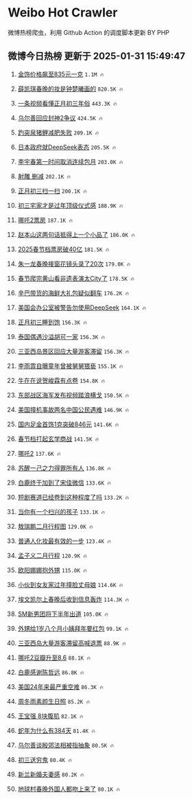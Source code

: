 # Weibo Hot Crawler 



微博热榜爬虫，利用 Github Action 的调度脚本更新 BY PHP 


## 微博今日热榜 更新于 2025-01-31 15:49:47 
1. [金饰价格飙至835元一克](https://s.weibo.com/weibo?q=%23%E9%87%91%E9%A5%B0%E4%BB%B7%E6%A0%BC%E9%A3%99%E8%87%B3835%E5%85%83%E4%B8%80%E5%85%8B%23&t=31&band_rank=1&Refer=top) `1.1M 🔥` 

1. [薛凯琪春晚的妆是钟楚曦画的](https://s.weibo.com/weibo?q=%E8%96%9B%E5%87%AF%E7%90%AA%E6%98%A5%E6%99%9A%E7%9A%84%E5%A6%86%E6%98%AF%E9%92%9F%E6%A5%9A%E6%9B%A6%E7%94%BB%E7%9A%84&t=31&band_rank=2&Refer=top) `820.5K 🔥` 

1. [一条视频看懂正月初三年俗](https://s.weibo.com/weibo?q=%23%E4%B8%80%E6%9D%A1%E8%A7%86%E9%A2%91%E7%9C%8B%E6%87%82%E6%AD%A3%E6%9C%88%E5%88%9D%E4%B8%89%E5%B9%B4%E4%BF%97%23&t=31&band_rank=3&Refer=top) `443.3K 🔥` 

1. [乌尔善回应封神2争议](https://s.weibo.com/weibo?q=%23%E4%B9%8C%E5%B0%94%E5%96%84%E5%9B%9E%E5%BA%94%E5%B0%81%E7%A5%9E2%E4%BA%89%E8%AE%AE%23&t=31&band_rank=4&Refer=top) `424.5K 🔥` 

1. [趵突泉猪鲤减肥失败](https://s.weibo.com/weibo?q=%23%E8%B6%B5%E7%AA%81%E6%B3%89%E7%8C%AA%E9%B2%A4%E5%87%8F%E8%82%A5%E5%A4%B1%E8%B4%A5%23&t=31&band_rank=5&Refer=top) `209.1K 🔥` 

1. [日本政府就DeepSeek表态](https://s.weibo.com/weibo?q=%23%E6%97%A5%E6%9C%AC%E6%94%BF%E5%BA%9C%E5%B0%B1DeepSeek%E8%A1%A8%E6%80%81%23&t=31&band_rank=6&Refer=top) `205.5K 🔥` 

1. [李宇春第一时间取消连续包月](https://s.weibo.com/weibo?q=%E6%9D%8E%E5%AE%87%E6%98%A5%E7%AC%AC%E4%B8%80%E6%97%B6%E9%97%B4%E5%8F%96%E6%B6%88%E8%BF%9E%E7%BB%AD%E5%8C%85%E6%9C%88&t=31&band_rank=7&Refer=top) `203.0K 🔥` 

1. [射雕 删减](https://s.weibo.com/weibo?q=%E5%B0%84%E9%9B%95%20%E5%88%A0%E5%87%8F&t=31&band_rank=8&Refer=top) `202.1K 🔥` 

1. [正月初三扫一扫](https://s.weibo.com/weibo?q=%23%E6%AD%A3%E6%9C%88%E5%88%9D%E4%B8%89%E6%89%AB%E4%B8%80%E6%89%AB%23&t=31&band_rank=9&Refer=top) `200.1K 🔥` 

1. [初三宅家才是过年顶级仪式感](https://s.weibo.com/weibo?q=%23%E5%88%9D%E4%B8%89%E5%AE%85%E5%AE%B6%E6%89%8D%E6%98%AF%E8%BF%87%E5%B9%B4%E9%A1%B6%E7%BA%A7%E4%BB%AA%E5%BC%8F%E6%84%9F%23&t=31&band_rank=10&Refer=top) `188.9K 🔥` 

1. [哪吒2票房](https://s.weibo.com/weibo?q=%E5%93%AA%E5%90%922%E7%A5%A8%E6%88%BF&t=31&band_rank=11&Refer=top) `187.1K 🔥` 

1. [赵本山这两句话抵得上一个小品了](https://s.weibo.com/weibo?q=%E8%B5%B5%E6%9C%AC%E5%B1%B1%E8%BF%99%E4%B8%A4%E5%8F%A5%E8%AF%9D%E6%8A%B5%E5%BE%97%E4%B8%8A%E4%B8%80%E4%B8%AA%E5%B0%8F%E5%93%81%E4%BA%86&t=31&band_rank=12&Refer=top) `186.0K 🔥` 

1. [2025春节档票房破40亿](https://s.weibo.com/weibo?q=%232025%E6%98%A5%E8%8A%82%E6%A1%A3%E7%A5%A8%E6%88%BF%E7%A0%B440%E4%BA%BF%23&t=31&band_rank=13&Refer=top) `181.5K 🔥` 

1. [朱一龙春晚接窗花镜头录了20次](https://s.weibo.com/weibo?q=%23%E6%9C%B1%E4%B8%80%E9%BE%99%E6%98%A5%E6%99%9A%E6%8E%A5%E7%AA%97%E8%8A%B1%E9%95%9C%E5%A4%B4%E5%BD%95%E4%BA%8620%E6%AC%A1%23&t=31&band_rank=14&Refer=top) `179.0K 🔥` 

1. [春节爬完黄山看非遗表演太City了](https://s.weibo.com/weibo?q=%23%E6%98%A5%E8%8A%82%E7%88%AC%E5%AE%8C%E9%BB%84%E5%B1%B1%E7%9C%8B%E9%9D%9E%E9%81%97%E8%A1%A8%E6%BC%94%E5%A4%AACity%E4%BA%86%23&t=31&band_rank=15&Refer=top) `178.5K 🔥` 

1. [辛巴带货的海鲜大礼包疑似翻车](https://s.weibo.com/weibo?q=%23%E8%BE%9B%E5%B7%B4%E5%B8%A6%E8%B4%A7%E7%9A%84%E6%B5%B7%E9%B2%9C%E5%A4%A7%E7%A4%BC%E5%8C%85%E7%96%91%E4%BC%BC%E7%BF%BB%E8%BD%A6%23&t=31&band_rank=16&Refer=top) `176.2K 🔥` 

1. [美国会办公室被警告勿使用DeepSeek](https://s.weibo.com/weibo?q=%23%E7%BE%8E%E5%9B%BD%E4%BC%9A%E5%8A%9E%E5%85%AC%E5%AE%A4%E8%A2%AB%E8%AD%A6%E5%91%8A%E5%8B%BF%E4%BD%BF%E7%94%A8DeepSeek%23&t=31&band_rank=17&Refer=top) `164.1K 🔥` 

1. [正月初三睡到饱](https://s.weibo.com/weibo?q=%23%E6%AD%A3%E6%9C%88%E5%88%9D%E4%B8%89%E7%9D%A1%E5%88%B0%E9%A5%B1%23&t=31&band_rank=18&Refer=top) `156.3K 🔥` 

1. [泰国偶遇沙溢胡可一家](https://s.weibo.com/weibo?q=%23%E6%B3%B0%E5%9B%BD%E5%81%B6%E9%81%87%E6%B2%99%E6%BA%A2%E8%83%A1%E5%8F%AF%E4%B8%80%E5%AE%B6%23&t=31&band_rank=19&Refer=top) `156.3K 🔥` 

1. [三亚西岛景区回应大量游客滞留](https://s.weibo.com/weibo?q=%23%E4%B8%89%E4%BA%9A%E8%A5%BF%E5%B2%9B%E6%99%AF%E5%8C%BA%E5%9B%9E%E5%BA%94%E5%A4%A7%E9%87%8F%E6%B8%B8%E5%AE%A2%E6%BB%9E%E7%95%99%23&t=31&band_rank=20&Refer=top) `156.3K 🔥` 

1. [李雨霏自曝童年曾被舅舅猥亵](https://s.weibo.com/weibo?q=%23%E6%9D%8E%E9%9B%A8%E9%9C%8F%E8%87%AA%E6%9B%9D%E7%AB%A5%E5%B9%B4%E6%9B%BE%E8%A2%AB%E8%88%85%E8%88%85%E7%8C%A5%E4%BA%B5%23&t=31&band_rank=21&Refer=top) `155.1K 🔥` 

1. [牛在在说贺峻霖有点卷](https://s.weibo.com/weibo?q=%E7%89%9B%E5%9C%A8%E5%9C%A8%E8%AF%B4%E8%B4%BA%E5%B3%BB%E9%9C%96%E6%9C%89%E7%82%B9%E5%8D%B7&t=31&band_rank=22&Refer=top) `154.8K 🔥` 

1. [东部战区海军发布视频踏浪横戈](https://s.weibo.com/weibo?q=%23%E4%B8%9C%E9%83%A8%E6%88%98%E5%8C%BA%E6%B5%B7%E5%86%9B%E5%8F%91%E5%B8%83%E8%A7%86%E9%A2%91%E8%B8%8F%E6%B5%AA%E6%A8%AA%E6%88%88%23&t=31&band_rank=23&Refer=top) `150.5K 🔥` 

1. [美国撞机事故两名中国公民遇难](https://s.weibo.com/weibo?q=%23%E7%BE%8E%E5%9B%BD%E6%92%9E%E6%9C%BA%E4%BA%8B%E6%95%85%E4%B8%A4%E5%90%8D%E4%B8%AD%E5%9B%BD%E5%85%AC%E6%B0%91%E9%81%87%E9%9A%BE%23&t=31&band_rank=24&Refer=top) `146.9K 🔥` 

1. [国内足金首饰1克突破846元](https://s.weibo.com/weibo?q=%23%E5%9B%BD%E5%86%85%E8%B6%B3%E9%87%91%E9%A6%96%E9%A5%B01%E5%85%8B%E7%AA%81%E7%A0%B4846%E5%85%83%23&t=31&band_rank=25&Refer=top) `141.6K 🔥` 

1. [春节档打起玄学商战](https://s.weibo.com/weibo?q=%23%E6%98%A5%E8%8A%82%E6%A1%A3%E6%89%93%E8%B5%B7%E7%8E%84%E5%AD%A6%E5%95%86%E6%88%98%23&t=31&band_rank=26&Refer=top) `141.5K 🔥` 

1. [哪吒2](https://s.weibo.com/weibo?q=%E5%93%AA%E5%90%922&t=31&band_rank=27&Refer=top) `137.6K 🔥` 

1. [苏醒一己之力得罪所有人](https://s.weibo.com/weibo?q=%E8%8B%8F%E9%86%92%E4%B8%80%E5%B7%B1%E4%B9%8B%E5%8A%9B%E5%BE%97%E7%BD%AA%E6%89%80%E6%9C%89%E4%BA%BA&t=31&band_rank=28&Refer=top) `136.8K 🔥` 

1. [白鹿终于加到了宋佳微信](https://s.weibo.com/weibo?q=%23%E7%99%BD%E9%B9%BF%E7%BB%88%E4%BA%8E%E5%8A%A0%E5%88%B0%E4%BA%86%E5%AE%8B%E4%BD%B3%E5%BE%AE%E4%BF%A1%23&t=31&band_rank=29&Refer=top) `133.6K 🔥` 

1. [短剧赛道已经卷到这种程度了吗](https://s.weibo.com/weibo?q=%E7%9F%AD%E5%89%A7%E8%B5%9B%E9%81%93%E5%B7%B2%E7%BB%8F%E5%8D%B7%E5%88%B0%E8%BF%99%E7%A7%8D%E7%A8%8B%E5%BA%A6%E4%BA%86%E5%90%97&t=31&band_rank=30&Refer=top) `133.2K 🔥` 

1. [当你有一个扫兴的孩子](https://s.weibo.com/weibo?q=%E5%BD%93%E4%BD%A0%E6%9C%89%E4%B8%80%E4%B8%AA%E6%89%AB%E5%85%B4%E7%9A%84%E5%AD%A9%E5%AD%90&t=31&band_rank=31&Refer=top) `133.1K 🔥` 

1. [敖瑞鹏二月行程图](https://s.weibo.com/weibo?q=%23%E6%95%96%E7%91%9E%E9%B9%8F%E4%BA%8C%E6%9C%88%E8%A1%8C%E7%A8%8B%E5%9B%BE%23&t=31&band_rank=32&Refer=top) `129.0K 🔥` 

1. [普通人化妆最有效的一步](https://s.weibo.com/weibo?q=%E6%99%AE%E9%80%9A%E4%BA%BA%E5%8C%96%E5%A6%86%E6%9C%80%E6%9C%89%E6%95%88%E7%9A%84%E4%B8%80%E6%AD%A5&t=31&band_rank=33&Refer=top) `123.4K 🔥` 

1. [孟子义二月行程](https://s.weibo.com/weibo?q=%23%E5%AD%9F%E5%AD%90%E4%B9%89%E4%BA%8C%E6%9C%88%E8%A1%8C%E7%A8%8B%23&t=31&band_rank=34&Refer=top) `120.9K 🔥` 

1. [欧阳娜娜抱外甥](https://s.weibo.com/weibo?q=%23%E6%AC%A7%E9%98%B3%E5%A8%9C%E5%A8%9C%E6%8A%B1%E5%A4%96%E7%94%A5%23&t=31&band_rank=35&Refer=top) `115.0K 🔥` 

1. [小伙到女友家过年撞脸丈母娘](https://s.weibo.com/weibo?q=%23%E5%B0%8F%E4%BC%99%E5%88%B0%E5%A5%B3%E5%8F%8B%E5%AE%B6%E8%BF%87%E5%B9%B4%E6%92%9E%E8%84%B8%E4%B8%88%E6%AF%8D%E5%A8%98%23&t=31&band_rank=36&Refer=top) `114.6K 🔥` 

1. [埃文凯尔上春晚后收到信息轰炸](https://s.weibo.com/weibo?q=%23%E5%9F%83%E6%96%87%E5%87%AF%E5%B0%94%E4%B8%8A%E6%98%A5%E6%99%9A%E5%90%8E%E6%94%B6%E5%88%B0%E4%BF%A1%E6%81%AF%E8%BD%B0%E7%82%B8%23&t=31&band_rank=37&Refer=top) `114.3K 🔥` 

1. [SM新男团将下半年出道](https://s.weibo.com/weibo?q=%23SM%E6%96%B0%E7%94%B7%E5%9B%A2%E5%B0%86%E4%B8%8B%E5%8D%8A%E5%B9%B4%E5%87%BA%E9%81%93%23&t=31&band_rank=38&Refer=top) `105.0K 🔥` 

1. [外甥给1岁八个月小姨拜年要红包](https://s.weibo.com/weibo?q=%23%E5%A4%96%E7%94%A5%E7%BB%991%E5%B2%81%E5%85%AB%E4%B8%AA%E6%9C%88%E5%B0%8F%E5%A7%A8%E6%8B%9C%E5%B9%B4%E8%A6%81%E7%BA%A2%E5%8C%85%23&t=31&band_rank=39&Refer=top) `99.1K 🔥` 

1. [三亚西岛大量游客滞留高喊退票](https://s.weibo.com/weibo?q=%23%E4%B8%89%E4%BA%9A%E8%A5%BF%E5%B2%9B%E5%A4%A7%E9%87%8F%E6%B8%B8%E5%AE%A2%E6%BB%9E%E7%95%99%E9%AB%98%E5%96%8A%E9%80%80%E7%A5%A8%23&t=31&band_rank=40&Refer=top) `88.9K 🔥` 

1. [哪吒2豆瓣升至8.6](https://s.weibo.com/weibo?q=%E5%93%AA%E5%90%922%E8%B1%86%E7%93%A3%E5%8D%87%E8%87%B38.6&t=31&band_rank=41&Refer=top) `88.1K 🔥` 

1. [白鹿感谢陈哲远](https://s.weibo.com/weibo?q=%23%E7%99%BD%E9%B9%BF%E6%84%9F%E8%B0%A2%E9%99%88%E5%93%B2%E8%BF%9C%23&t=31&band_rank=42&Refer=top) `86.8K 🔥` 

1. [美国24年来最严重空难](https://s.weibo.com/weibo?q=%23%E7%BE%8E%E5%9B%BD24%E5%B9%B4%E6%9D%A5%E6%9C%80%E4%B8%A5%E9%87%8D%E7%A9%BA%E9%9A%BE%23&t=31&band_rank=43&Refer=top) `86.3K 🔥` 

1. [周冬雨素颜生日照](https://s.weibo.com/weibo?q=%23%E5%91%A8%E5%86%AC%E9%9B%A8%E7%B4%A0%E9%A2%9C%E7%94%9F%E6%97%A5%E7%85%A7%23&t=31&band_rank=44&Refer=top) `85.2K 🔥` 

1. [王宝强 8块腹肌](https://s.weibo.com/weibo?q=%E7%8E%8B%E5%AE%9D%E5%BC%BA%208%E5%9D%97%E8%85%B9%E8%82%8C&t=31&band_rank=45&Refer=top) `82.1K 🔥` 

1. [蛇年为什么有384天](https://s.weibo.com/weibo?q=%23%E8%9B%87%E5%B9%B4%E4%B8%BA%E4%BB%80%E4%B9%88%E6%9C%89384%E5%A4%A9%23&t=31&band_rank=46&Refer=top) `81.4K 🔥` 

1. [乌尔善谈殷郊法相被指抽象](https://s.weibo.com/weibo?q=%23%E4%B9%8C%E5%B0%94%E5%96%84%E8%B0%88%E6%AE%B7%E9%83%8A%E6%B3%95%E7%9B%B8%E8%A2%AB%E6%8C%87%E6%8A%BD%E8%B1%A1%23&t=31&band_rank=47&Refer=top) `80.5K 🔥` 

1. [初三送穷鬼](https://s.weibo.com/weibo?q=%23%E5%88%9D%E4%B8%89%E9%80%81%E7%A9%B7%E9%AC%BC%23&t=31&band_rank=48&Refer=top) `80.4K 🔥` 

1. [新兰新婚夫妻感](https://s.weibo.com/weibo?q=%E6%96%B0%E5%85%B0%E6%96%B0%E5%A9%9A%E5%A4%AB%E5%A6%BB%E6%84%9F&t=31&band_rank=49&Refer=top) `80.2K 🔥` 

1. [地球村春晚外国人都吻上来了](https://s.weibo.com/weibo?q=%E5%9C%B0%E7%90%83%E6%9D%91%E6%98%A5%E6%99%9A%E5%A4%96%E5%9B%BD%E4%BA%BA%E9%83%BD%E5%90%BB%E4%B8%8A%E6%9D%A5%E4%BA%86&t=31&band_rank=50&Refer=top) `80.1K 🔥` 

